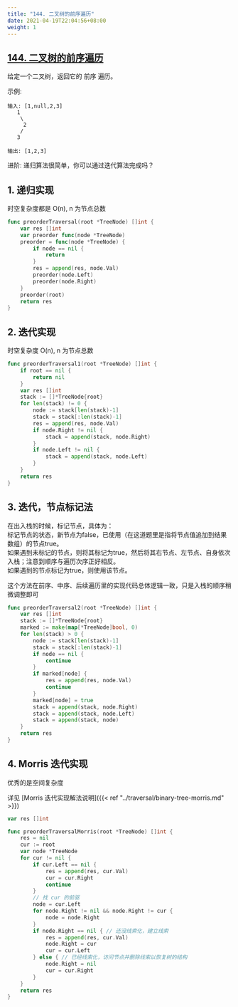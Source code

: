 ```yaml
---
title: "144. 二叉树的前序遍历"
date: 2021-04-19T22:04:56+08:00
weight: 1
---
```


## [144. 二叉树的前序遍历](https://leetcode-cn.com/problems/binary-tree-preorder-traversal)
给定一个二叉树，返回它的 前序 遍历。

示例:
```
输入: [1,null,2,3]
   1
    \
     2
    /
   3

输出: [1,2,3]
```
进阶: 递归算法很简单，你可以通过迭代算法完成吗？
## 1. 递归实现
时空复杂度都是 O(n), n 为节点总数
```go
func preorderTraversal(root *TreeNode) []int {
	var res []int
	var preorder func(node *TreeNode)
	preorder = func(node *TreeNode) {
		if node == nil {
			return
		}
		res = append(res, node.Val)
		preorder(node.Left)
		preorder(node.Right)
	}
	preorder(root)
	return res
}
```
## 2. 迭代实现
时空复杂度 O(n), n 为节点总数
```go
func preorderTraversal1(root *TreeNode) []int {
	if root == nil {
		return nil
	}
	var res []int
	stack := []*TreeNode{root}
	for len(stack) != 0 {
		node := stack[len(stack)-1]
		stack = stack[:len(stack)-1]
		res = append(res, node.Val)
		if node.Right != nil {
			stack = append(stack, node.Right)
		}
		if node.Left != nil {
			stack = append(stack, node.Left)
		}
	}
	return res
}
```
## 3. 迭代，节点标记法
在出入栈的时候，标记节点，具体为：  
标记节点的状态，新节点为false，已使用（在这道题里是指将节点值追加到结果数组）的节点true。  
如果遇到未标记的节点，则将其标记为true，然后将其右节点、左节点、自身依次入栈；注意到顺序与遍历次序正好相反。  
如果遇到的节点标记为true，则使用该节点。

这个方法在前序、中序、后续遍历里的实现代码总体逻辑一致，只是入栈的顺序稍微调整即可
```go
func preorderTraversal2(root *TreeNode) []int {
	var res []int
	stack := []*TreeNode{root}
	marked := make(map[*TreeNode]bool, 0)
	for len(stack) > 0 {
		node := stack[len(stack)-1]
		stack = stack[:len(stack)-1]
		if node == nil {
			continue
		}
		if marked[node] {
			res = append(res, node.Val)
			continue
		}
		marked[node] = true
		stack = append(stack, node.Right)
		stack = append(stack, node.Left)
		stack = append(stack, node)
	}
	return res
}
```
## 4. Morris 迭代实现
优秀的是空间复杂度

详见 [Morris 迭代实现解法说明]({{< ref "../traversal/binary-tree-morris.md" >}})

```go
var res []int

func preorderTraversalMorris(root *TreeNode) []int {
	res = nil
	cur := root
	var node *TreeNode
	for cur != nil {
		if cur.Left == nil {
			res = append(res, cur.Val)
			cur = cur.Right
			continue
		}
		// 找 cur 的前驱
		node = cur.Left
		for node.Right != nil && node.Right != cur {
			node = node.Right
		}
		if node.Right == nil { // 还没线索化，建立线索
			res = append(res, cur.Val)
			node.Right = cur
			cur = cur.Left
		} else { // 已经线索化，访问节点并删除线索以恢复树的结构
			node.Right = nil
			cur = cur.Right
		}
	}
	return res
}
```